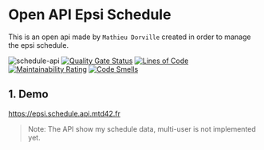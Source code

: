 # Open API Epsi Schedule

This is an open api made by `Mathieu Dorville` created in order to manage the epsi schedule.

![schedule-api](https://github.com/mtd42/schedule-api/workflows/schedule-api/badge.svg?branch=master)
[![Quality Gate Status](https://sonarcloud.io/api/project_badges/measure?project=mtd42_schedule-api&metric=alert_status)](https://sonarcloud.io/dashboard?id=mtd42_schedule-api)
[![Lines of Code](https://sonarcloud.io/api/project_badges/measure?project=mtd42_schedule-api&metric=ncloc)](https://sonarcloud.io/dashboard?id=mtd42_schedule-api)
[![Maintainability Rating](https://sonarcloud.io/api/project_badges/measure?project=mtd42_schedule-api&metric=sqale_rating)](https://sonarcloud.io/dashboard?id=mtd42_schedule-api)
[![Code Smells](https://sonarcloud.io/api/project_badges/measure?project=mtd42_schedule-api&metric=code_smells)](https://sonarcloud.io/dashboard?id=mtd42_schedule-api)


## 1. Demo

https://epsi.schedule.api.mtd42.fr

>  Note: The API show my schedule data, multi-user is not implemented yet.

